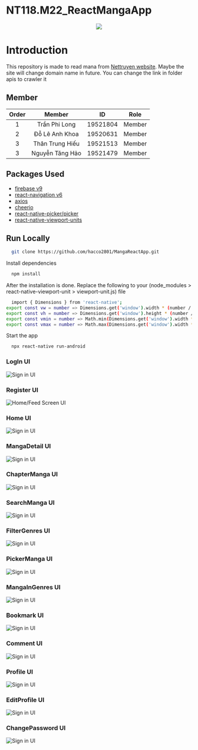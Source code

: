 # NT118.M22_ReactMangaApp

<p align="center">
  <img src="https://user-images.githubusercontent.com/56221762/111880949-da1dd580-89e0-11eb-876c-a68752260d3b.png">
</p>

# Introduction
This repository is made to read mana from [Nettruyen website](http://www.nettruyenme.com/).
Maybe the site will change domain name in future. You can change the link in folder apis to crawler it 

## Member

|Order|    Member         |  ID        | Role 
|:---:| :-----------:     | :--:       | :--: 
|1    |   Trần Phi Long   | 19521804 | Member
|2    |   Đỗ Lê Anh Khoa   |  19520631	  | Member
|3    |   Thân Trung Hiếu	  |  19521513	  | Member
|3    |   Nguyễn Tăng Hảo		|  19521479		 | Member

## Packages Used
- [firebase v9](https://firebase.google.com/docs)
- [react-navigation v6](https://reactnavigation.org/docs/getting-started)
- [axios](https://github.com/axios/axios)
- [cheerio](https://github.com/cheeriojs/cheerio)
- [react-native-picker/picker](https://github.com/react-native-picker/picker)
- [react-native-viewport-units](https://github.com/jmstout/react-native-viewport-units)
## Run Locally
```bash
  git clone https://github.com/hacco2801/MangaReactApp.git
```

Install dependencies

```bash
  npm install
```
After the installation is done. Replace the following to your (node_modules > react-native-viewport-unit > viewport-unit.js) file
```bash
  import { Dimensions } from 'react-native';
export const vw = number => Dimensions.get('window').width * (number / 100);
export const vh = number => Dimensions.get('window').height * (number / 100);
export const vmin = number => Math.min(Dimensions.get('window').width * (number / 100), Dimensions.get('window').height * (number / 100));
export const vmax = number => Math.max(Dimensions.get('window').width * (number / 100), Dimensions.get('window').height * (number / 100));
```
Start the app
```bash
  npx react-native run-android
```


### LogIn UI
![Sign in UI](assets/screenshot/Login.png)

### Register UI
![Home/Feed Screen UI](assets/screenshot/Register.png)

### Home UI
![Sign in UI](assets/screenshot/HomeScreen.png)

### MangaDetail UI
![Sign in UI](assets/screenshot/MangaDetail.png)

### ChapterManga UI
![Sign in UI](assets/screenshot/ChapterRead.png)

### SearchManga UI
![Sign in UI](assets/screenshot/SearchScreen.png)

### FilterGenres UI
![Sign in UI](assets/screenshot/FilterGenres.png)

### PickerManga UI
![Sign in UI](assets/screenshot/SelectChapter.png)

### MangaInGenres UI
![Sign in UI](assets/screenshot/MangaInGenres.png)

### Bookmark UI
![Sign in UI](assets/screenshot/Bookmark.png)

### Comment UI
![Sign in UI](assets/screenshot/CommentManga.png)

### Profile UI
![Sign in UI](assets/screenshot/ChangePassword.png)

### EditProfile UI
![Sign in UI](assets/screenshot/EditProfile.png)


### ChangePassword UI
![Sign in UI](assets/screenshot/ChangePassword.png)
